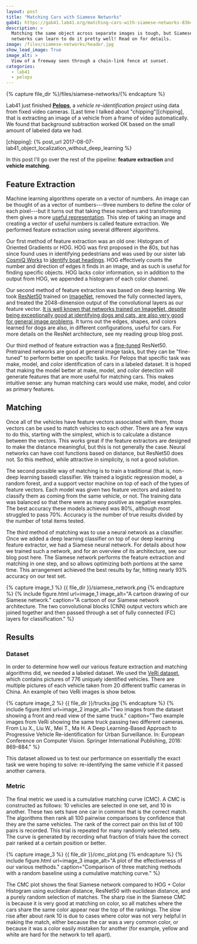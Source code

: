 ```yaml
---
layout: post
title: "Matching Cars with Siamese Networks"
gab41: https://gab41.lab41.org/matching-cars-with-siamese-networks-83646122ad9c
description: >
  Matching the same object across separate images is tough, but Siamese
  networks can learn to do it pretty well! Read on for details.
image: /files/siamese-networks/header.jpg
show_lead_image: True
image_alt: >
  View of a freeway seen through a chain-link fence at sunset.
categories: 
  - lab41
  - pelops
---
```


{% capture file_dir %}/files/siamese-networks/{% endcapture %}

Lab41 just finished [**Pelops**][pelops], a _vehicle re-identification
project_ using data from fixed video cameras. [Last time I talked about
"chipping"][chipping], that is extracting an image of a vehicle from a frame
of video automatically. We found that background subtraction worked OK based
on the small amount of labeled data we had.

[pelops]: https://github.com/Lab41/pelops
[chipping]: {% post_url 2017-08-07-lab41_object_localization_without_deep_learning %}

In this post I'll go over the rest of the pipeline: **feature extraction** and
**vehicle matching**.

## Feature Extraction

Machine learning algorithms operate on a vector of numbers. An image can be
thought of as a vector of numbers---three numbers to define the color of each
pixel---but it turns out that taking these numbers and transforming them gives
a more [useful representation][vis]. This step of taking an image and creating
a vector of useful numbers is called feature extraction. We performed feature
extraction using several different algorithms.

[vis]: https://en.wikipedia.org/wiki/Visual_descriptor

Our first method of feature extraction was an old one: Histogram of Oriented
Gradients or HOG. HOG was first proposed in the 80s, but has since found uses
in identifying pedestrians and was used by our sister lab [CosmiQ
Works][cosmiq] to [identify boat headings][boats]. HOG effectively counts the
number and direction of edges it finds in an image, and as such is useful for
finding specific objects. HOG lacks color information, so in addition to the
output from HOG, we appended a histogram of each color channel.

[cosmiq]: https://medium.com/the-downlinq
[boats]: https://medium.com/the-downlinq/histogram-of-oriented-gradients-hog-heading-classification-a92d1cf5b3cc

Our second method of feature extraction was based on deep learning. We took
[ResNet50][resnet] trained on [ImageNet][in], removed the fully connected
layers, and treated the 2048-dimension output of the convolutional layers as
our feature vector. [It is well known that networks trained on ImageNet,
despite being exceptionally good at identifying dogs and cats, are also very
good for general image problems][transfer]. It turns out the edges, shapes,
and colors learned for dogs are also, in different configurations, useful for
cars. For more details on the ResNet architecture, see my reading group blog
post.

[resnet]: https://arxiv.org/abs/1512.03385
[in]: http://www.image-net.org/
[transfer]: https://cs231n.github.io/transfer-learning/

Our third method of feature extraction was a [fine-tuned][transfer] ResNet50.
Pretrained networks are good at general image tasks, but they can be
"fine-tuned" to perform better on specific tasks. For Pelops that specific
task was make, model, and color identification of cars in a labeled dataset.
It is hoped that making the model better at make, model, and color detection
will generate features that are more useful for matching cars. This makes
intuitive sense: any human matching cars would use make, model, and color as
primary features.

## Matching

Once all of the vehicles have feature vectors associated with them, those
vectors can be used to match vehicles to each other. There are a few ways to
do this, starting with the simplest, which is to calculate a distance between
the vectors. This works great if the feature extractors are designed to make
the distance meaningful, but this is not generally the case. Neural networks
can have cost functions based on distance, but ResNet50 does not. So this
method, while attractive in simplicity, is not a good solution.

The second possible way of matching is to train a traditional (that is,
non-deep learning based) classifier. We trained a logistic regression model, a
random forest, and a support vector machine on top of each of the types of
feature vectors. Each model was given two feature vectors and asked to
classify them as coming from the same vehicle, or not. The training data was
balanced so that there were as many positive as negative examples. The best
accuracy these models achieved was 80%, although most struggled to pass 70%.
Accuracy is the number of true results divided by the number of total items
tested.

The third method of matching was to use a neural network as a classifier. Once
we added a deep learning classifier on top of our deep learning feature
extractor, we had a Siamese neural network. For details about how we trained
such a network, and for an overview of its architecture, see our blog post
here. The Siamese network performs the feature extraction and matching in one
step, and so allows optimizing both portions at the same time. This
arrangement achieved the best results by far, hitting nearly 93% accuracy on
our test set.

{% capture image_1 %} {{ file_dir }}/siamese_network.png {% endcapture %}
{% include figure.html
  url=image_1
  image_alt="A cartoon drawing of our Siamese network."
  caption="A cartoon of our Siamese network architecture. The two convolutional blocks (CNN) output vectors which are joined together and then passed through a set of fully connected (FC) layers for classification."
%}

## Results

### Dataset

In order to determine how well our various feature extraction and matching
algorithms did, we needed a labeled dataset. We used the [VeRi dataset][veri],
which contains pictures of 776 uniquely identified vehicles. There are
multiple pictures of each vehicle taken from 20 different traffic cameras in
China. An example of two VeRi images is show below.

[veri]: ieeexplore.ieee.org/document/7553002/

{% capture image_2 %} {{ file_dir }}/trucks.jpg {% endcapture %}
{% include figure.html
  url=image_2
  image_alt="Two images from the dataset showing a front and read view of the
  same truck."
  caption="Two example images from VeRi showing the same truck passing two
  different cameras. From Liu X., Liu W., Mei T., Ma H. A Deep Learning-Based
  Approach to Progressive Vehicle Re-identification for Urban Surveillance.
  In: European Conference on Computer Vision. Springer International
  Publishing, 2016: 869–884."
%}


This dataset allowed us to test our performance on essentially the exact task
we were hoping to solve: re-identifying the same vehicle if it passed another
camera.

### Metric

The final metric we used is a cumulative matching curve (CMC). A CMC is
constructed as follows: 10 vehicles are selected in one set, and 10 in
another. These two sets have one car in common that is the correct match. The
algorithms then rank all 100 pairwise comparisons by confidence that they are
the same vehicles. The rank of the correct pair on this list of 100 pairs is
recorded. This trial is repeated for many randomly selected sets. The curve is
generated by recording what fraction of trials have the correct pair ranked at
a certain position or better.

{% capture image_3 %} {{ file_dir }}/cmc_plot.png {% endcapture %}
{% include figure.html
  url=image_3
  image_alt="A plot of the effectiveness of our various methods."
  caption="Comparison of three matching methods with a random baseline using a cumulative matching curve."
%}

The CMC plot shows the final Siamese network compared to HOG + Color Histogram
using euclidean distance, ResNet50 with euclidean distance, and a purely
random selection of matches. The sharp rise in the Siamese CMC is because it
is very good at matching on color, so all matches where the cars share the
same color appear near the top of the rankings. The slow rise after about rank
10 is due to cases where color was not very helpful in making the match,
either because the car was a very common color, or because it was a color
easily mistaken for another (for example, yellow and white are hard for the
network to tell apart).
